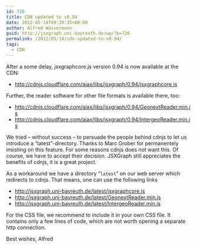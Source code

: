 ```yaml
---
id: 726
title: CDN updated to v0.94
date: 2012-05-14T09:39:35+00:00
author: Alfred Wassermann
guid: http://jsxgraph.uni-bayreuth.de/wp/?p=726
permalink: /2012/05/14/cdn-updated-to-v0-94/
tags:
  - CDN
---
```

After a some delay, jsxgraphcore.js version 0.94 is now available at the CDN: 

* <http://cdnjs.cloudflare.com/ajax/libs/jsxgraph/0.94/jsxgraphcore.js>

Further, the reader software for other file formats is available there, too:
    
* <http://cdnjs.cloudflare.com/ajax/libs/jsxgraph/0.94/GeonextReader.min.js>
* <http://cdnjs.cloudflare.com/ajax/libs/jsxgraph/0.94/IntergeoReader.min.js>

We tried &#8211; without success &#8211; to persuade the people behind cdnjs to let us introduce a &#8220;latest&#8221;-directory. Thanks to Marc Grober for permanentely insisting on this feature. For some reasons cdnjs does not want this. Of course, we have to accept their decision. JSXGraph still appreciates the benefits of cdnjs, it is a great project.
  
As a workaround we have a directory &#8220;`latest`&#8221; on our web server which redirects to cdnjs. That means, one can use the following links
            
* <http://jsxgraph.uni-bayreuth.de/latest/jsxgraphcore.js> 
* <http://jsxgraph.uni-bayreuth.de/latest/GeonextReader.min.js>
* <http://jsxgraph.uni-bayreuth.de/latest/IntergeoReader.min.js>
                        
For the CSS file, we recommend to include it in your own CSS file. It contains only a few lines of code, which are not worth opening a separate http connection.
  
Best wishes, Alfred